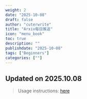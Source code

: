 ```yaml
---
weight: 2
date: "2025-10-08"
draft: false
author: "cuterwrite"
title: "Arxiv每日推送"
icon: "menu_book"
toc: true
description: ""
publishdate: "2025-10-08"
tags: ["Beginners"]
categories: [""]
---
```

## Updated on 2025.10.08
> Usage instructions: [here](./docs/README.md#usage)

